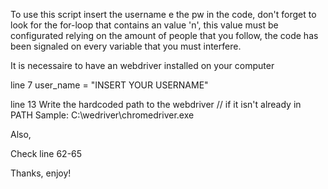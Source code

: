 To use this script insert the username e the pw in the code, don't forget to look for the for-loop that
contains an value 'n', this value must be configurated relying on the amount of people that you follow,
the code has been signaled on every variable that you must interfere. 

It is necessaire to have an webdriver installed on your computer

line 7 user_name = "INSERT YOUR USERNAME"

line 13    Write the hardcoded path to the webdriver //
if it isn't already in PATH Sample: C:\wedriver\chromedriver.exe

Also,

Check line 62-65

Thanks, enjoy!